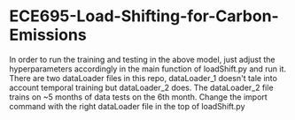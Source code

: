 # ECE695-Load-Shifting-for-Carbon-Emissions
In order to run the training and testing in the above model, just adjust the hyperparameters accordingly in the main function of loadShift.py and run it.
There are two dataLoader files in this repo, dataLoader_1 doesn't tale into account temporal training but dataLoader_2 does. The dataLoader_2 file trains on ~5 months of data tests on the 6th month. Change the import command with the right dataLoader file in the top of loadShift.py  

